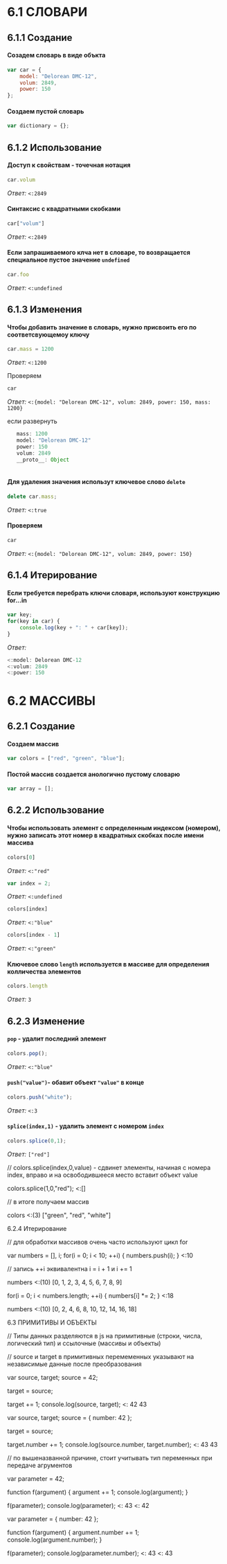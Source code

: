 # 6.1 СЛОВАРИ

## 6.1.1 Создание

#### Созадем словарь в виде объкта

```js
var car = {
    model: "Delorean DMC-12",
    volum: 2849,
    power: 150
};
```

#### Создаем пустой словарь

```js
var dictionary = {};
```


## 6.1.2 Использование

#### Доступ к свойствам - точечная нотация

```js
car.volum
```
*Ответ:* `<:2849`

#### Синтаксис с квадратными скобками

```js
car["volum"]
```
*Ответ:* `<:2849`

#### Если запрашиваемого клча нет в словаре, то возвращается специальное пустое значение `undefined`

```js
car.foo
```
*Ответ:* `<:undefined`


## 6.1.3 Изменения

#### Чтобы добавить значение в словарь, нужно присвоить его по соответсвующемоу ключу

```js
car.mass = 1200
```
*Ответ:* `<:1200`

Проверяем

```js
car
```
*Ответ:* `<:{model: "Delorean DMC-12", volum: 2849, power: 150, mass: 1200}`

если развернуть

```js  
   mass: 1200
   model: "Delorean DMC-12"
   power: 150
   volum: 2849
   __proto__: Object
   
```
  
#### Для удаления значения использут ключевое слово `delete`

```js
delete car.mass;
```
*Ответ:* `<:true`

#### Проверяем

```js
car
```
*Ответ:* `<:{model: "Delorean DMC-12", volum: 2849, power: 150}`



## 6.1.4 Итерирование

#### Если требуется перебрать ключи словаря, используют конструкцию for...in

```js
var key;
for(key in car) {
    console.log(key + ": " + car[key]);
}
```
*Ответ:*
```js
<:model: Delorean DMC-12
<:volum: 2849
<:power: 150
```



# 6.2 МАССИВЫ

## 6.2.1 Создание

#### Создаем массив

```js
var colors = ["red", "green", "blue"];
```

#### Постой массив создается анологично пустому словарю

```js
var array = [];
```

## 6.2.2 Использование

#### Чтобы использовать элемент с определенным индексом (номером), нужно записать этот номер в квадратных скобках после имени массива

```js
colors[0]
```
*Ответ:* `<:"red"`

```js
var index = 2;
```
*Ответ:* `<:undefined`

```js
colors[index]
```
*Ответ:* `<:"blue"`

```js
colors[index - 1]
```
*Ответ:* `<:"green"`

#### Ключевое слово `length` используется в массиве для определения колличества элементов 

```js
colors.length
```
*Ответ:* `3`


## 6.2.3 Изменение

#### `pop` - удалит последний элемент

```js
colors.pop();
```
*Ответ:* `<:"blue"`

#### `push("value")`- обавит объект `"value"` в конце

```js
colors.push("white");
```
*Ответ:* `<:3`

#### `splice(index,1)` - удалить элемент с номером `index`

```js
colors.splice(0,1);
```
*Ответ:* `["red"]`


// colors.splice(index,0,value) - сдвинет элементы, начиная с номера index, вправо и на освободившееся место вставит объект value

colors.splice(1,0,"red");
<:[]

// в итоге получаем массив

colors
<:(3) ["green", "red", "white"]


6.2.4 Итерирование

// для обработки массивов очень часто используют цикл for

var numbers = [], i;
for(i = 0; i < 10; ++i) {
    numbers.push(i);
}
<:10

// запись ++i эквивалентна i = i + 1 и  i += 1

numbers
<:(10) [0, 1, 2, 3, 4, 5, 6, 7, 8, 9]

for(i = 0; i < numbers.length; ++i) {
    numbers[i] *= 2;
}
<:18

numbers
<:(10) [0, 2, 4, 6, 8, 10, 12, 14, 16, 18]


6.3 ПРИМИТИВЫ И ОБЪЕКТЫ

// Типы данных разделяются в js на примитивные (строки, числа, логический тип) и ссылочные (массивы и объекты)

// source и target в примитивных перемеменных указывают на независимые данные после преобразования

var source, target;
source = 42;

target = source;

target += 1;
console.log(source, target);
<: 42 43


var source, target;
source = { number: 42 };

target = source;

target.number += 1;
console.log(source.number, target.number);
<: 43 43


// по вышеназванной причине, стоит учитывать тип переменных при передаче агрументов


var parameter = 42;

function f(argument) {
    argument += 1;
    console.log(argument);
}

f(parameter);
console.log(parameter);
<: 43
<: 42


var parameter = { number: 42 };

function f(argument) {
    argument.number += 1;
    console.log(argument.number);
}

f(parameter);
console.log(parameter.number);
<: 43
<: 43

